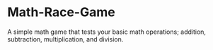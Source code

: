 # Math-Race-Game
A simple math game that tests your basic math operations; addition, subtraction, multiplication, and division.
